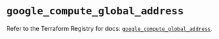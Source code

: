 # `google_compute_global_address`

Refer to the Terraform Registry for docs: [`google_compute_global_address`](https://registry.terraform.io/providers/hashicorp/google/6.34.0/docs/resources/compute_global_address).
